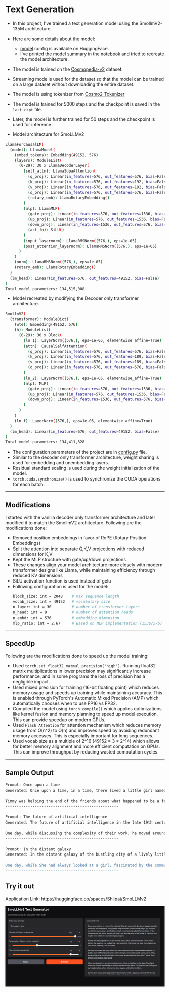 # Text Generation

- In this project, I've trained a text generation model using the SmollmV2-135M architecture.
- Here are some details about the model:
    - [model](https://huggingface.co/HuggingFaceTB/SmolLM2-135M) config is available on HuggingFace.
    - I've printed the model summary in the [notebook](S13.ipynb) and tried to recreate the model architecture.
- The model is trained on the [Cosmopedia-v2](https://huggingface.co/HuggingFaceTB/smollm-corpus) dataset.
- Streaming mode is used for the dataset so that the model can be trained on a large dataset without downloading the entire dataset.
- The model is using tokenizer from [Cosmo2-Tokenizer](https://huggingface.co/HuggingFaceTB/cosmo2-tokenizer)
- The model is trained for 5000 steps and the checkpoint is saved in the `last.ckpt` file.
- Later, the model is further trained for 50 steps and the checkpoint is used for inference.

- Model architecture for SmoLLMv2
```bash
LlamaForCausalLM(
  (model): LlamaModel(
    (embed_tokens): Embedding(49152, 576)
    (layers): ModuleList(
      (0-29): 30 x LlamaDecoderLayer(
        (self_attn): LlamaSdpaAttention(
          (q_proj): Linear(in_features=576, out_features=576, bias=False)
          (k_proj): Linear(in_features=576, out_features=192, bias=False)
          (v_proj): Linear(in_features=576, out_features=192, bias=False)
          (o_proj): Linear(in_features=576, out_features=576, bias=False)
          (rotary_emb): LlamaRotaryEmbedding()
        )
        (mlp): LlamaMLP(
          (gate_proj): Linear(in_features=576, out_features=1536, bias=False)
          (up_proj): Linear(in_features=576, out_features=1536, bias=False)
          (down_proj): Linear(in_features=1536, out_features=576, bias=False)
          (act_fn): SiLU()
        )
        (input_layernorm): LlamaRMSNorm((576,), eps=1e-05)
        (post_attention_layernorm): LlamaRMSNorm((576,), eps=1e-05)
      )
    )
    (norm): LlamaRMSNorm((576,), eps=1e-05)
    (rotary_emb): LlamaRotaryEmbedding()
  )
  (lm_head): Linear(in_features=576, out_features=49152, bias=False)
)
Total model parameters: 134,515,008
```

- Model recreated by modifying the Decoder only transformer architecture.
```bash
SmollmV2(
  (transformer): ModuleDict(
    (wte): Embedding(49152, 576)
    (h): ModuleList(
      (0-29): 30 x Block(
        (ln_1): LayerNorm((576,), eps=1e-05, elementwise_affine=True)
        (attn): CausalSelfAttention(
          (q_proj): Linear(in_features=576, out_features=576, bias=False)
          (k_proj): Linear(in_features=576, out_features=189, bias=False)
          (v_proj): Linear(in_features=576, out_features=189, bias=False)
          (o_proj): Linear(in_features=576, out_features=576, bias=False)
        )
        (ln_2): LayerNorm((576,), eps=1e-05, elementwise_affine=True)
        (mlp): MLP(
          (gate_proj): Linear(in_features=576, out_features=1536, bias=False)
          (up_proj): Linear(in_features=576, out_features=1536, bias=False)
          (down_proj): Linear(in_features=1536, out_features=576, bias=False)
        )
      )
    )
    (ln_f): LayerNorm((576,), eps=1e-05, elementwise_affine=True)
  )
  (lm_head): Linear(in_features=576, out_features=49152, bias=False)
)
Total model parameters: 134,411,328
```

- The configuration parameters of the project are in [config.py](config.py) file.
- Similar to the decoder only transformer architecture, weight sharing is used for embedding and unembedding layers.
- Residual standard scaling is used during the weight initialization of the model.
- `torch.cuda.synchronize()` is used to synchronize the CUDA operations for each batch.




---



## Modifications

I started with the vanilla decoder only transformer architecture and later modified it to match the SmollmV2 architecture. Following are the modifications done:
- Removed position embeddings in favor of RoPE (Rotary Position Embeddings)
- Split the attention into separate Q,K,V projections with reduced dimensions for K,V
- Kept the MLP structure with gate/up/down projections
- These changes align your model architecture more closely with modern transformer designs like Llama, while maintaining efficiency through reduced KV dimensions
- SiLU activation function is used instead of gelu
- Following configuration is used for the model:
  ```bash
  block_size: int = 2048    # max sequence length 
  vocab_size: int = 49152   # vocabulary size
  n_layer: int = 30         # number of transformer layers
  n_head: int = 9           # number of attention heads
  n_embd: int = 576         # embedding dimension
  mlp_ratio: int = 2.67     # Based on MLP implementation (1536/576)
  ```



---



## SpeedUp

Following are the modifications done to speed up the model training:

- Used `torch.set_float32_matmul_precision('high')`. Running float32 matrix multiplications in lower precision may significantly increase performance, and in some programs the loss of precision has a negligible impact.
- Used mixed precision for training (16-bit floating point) which reduces memory usage and speeds up training while maintaining accuracy. This is enabled through PyTorch's Automatic Mixed Precision (AMP) which automatically chooses when to use FP16 vs FP32.
- Compiled the model using `torch.compile()` which applies optimizations like kernel fusion and memory planning to speed up model execution. This can provide speedup on modern GPUs.
- Used `Flash Attention` for attention mechanism which reduces memory usage from O(n^2) to O(n) and improves speed by avoiding redundant memory accesses. This is especially important for long sequences.
- Used vocab size as a multiple of 2^16 (49152 = 3 * 2^14) which allows for better memory alignment and more efficient computation on GPUs. This can improve throughput by reducing wasted computation cycles.




---



## Sample Output

```bash
Prompt: Once upon a time
Generated: Once upon a time, in a time, there lived a little girl named Mr. She loved playing outside the room and family had always been away from the corner of the magic city and the world. One sunny day, I decided to embark on something called the lush town of the numbers and the world around you. But I was another way to tell it one of a doctor and maybe even when you were trying to prepare.

Timmy was helping the end of the friends about what happened to be a few weeks before
--------------------------------------------------

Prompt: The future of artificial intelligence
Generated: The future of artificial intelligence in the late 19th century. She was a beautiful book with a piece of words, albeit as a group of the late 200th century. She was an elderly man named Sarah who were gone to her summer, where she came to turn it with her mind. But this left was to learn about what they were.

One day, while discussing the complexity of their work, he moved around her newfound passion for the community. Her conversation held a stronger and sustainable recognition
--------------------------------------------------

Prompt: In the distant galaxy
Generated: In the distant galaxy of the bustling city of a lively little kid, there was a curious person named Alex. He was called "The Green-the Guide to the time of the late 1900s, while others worked together. He loved playing happily and any consequences of sustainability - to make more about the world around the world.

One day, while She had always looked at a girl, fascinated by the community, she decided to bake up the street. It had been around for friends and family
--------------------------------------------------
```



## Try it out

Application Link: https://huggingface.co/spaces/Shilpaj/SmoLLMv2

![Gradio Application](./app.png)